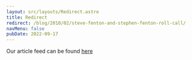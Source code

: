 ```yaml
---
layout: src/layouts/Redirect.astro
title: Redirect
redirect: /blog/2010/02/steve-fenton-and-stephen-fenton-roll-call/
navMenu: false
pubDate: 2022-09-17
---
```

<div>
Our article feed can be found <a href="/blog/2010/02/steve-fenton-and-stephen-fenton-roll-call/">here</a>
</div>
